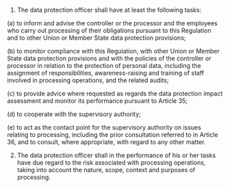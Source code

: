 1. The data protection officer shall have at least the following tasks:

(a) to inform and advise the controller or the processor and the employees who carry out processing of their obligations pursuant to this Regulation and to other Union or Member State data protection provisions;

(b) to monitor compliance with this Regulation, with other Union or Member State data protection provisions and with the policies of the controller or processor in relation to the protection of personal data, including the assignment of responsibilities, awareness-raising and training of staff involved in processing operations, and the related audits;

(c) to provide advice where requested as regards the data protection impact assessment and monitor its performance pursuant to Article 35;

(d) to cooperate with the supervisory authority;

(e) to act as the contact point for the supervisory authority on issues relating to processing, including the prior consultation referred to in Article 36, and to consult, where appropriate, with regard to any other matter.

2. The data protection officer shall in the performance of his or her tasks have due regard to the risk associated with processing operations, taking into account the nature, scope, context and purposes of processing.
